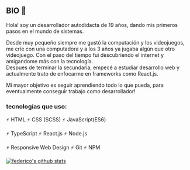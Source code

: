 ## BIO 💬 

Hola! soy un desarrollador autodidacta de 19 años, dando mis primeros pasos en el mundo de sistemas.

Desde muy pequeño siempre me gustó la computación y los videojuegos, me críe con una computadora y a los 3 años 
ya jugaba algún que otro videojuego. Con el paso del tiempo fui descubriendo el internet y amigandome más con la tecnología. <br/>
Despues de terminar la secundaria, empecé a estudiar desarrollo web y actualmente trato de enfocarme en frameworks como React.js.

Mi mayor objetivo es seguir aprendiendo todo lo que pueda, para eventualmente conseguir trabajo
como desarrollador! 

### tecnologías que uso:

⚡ HTML ⚡ CSS (SCSS) ⚡ JavaScript(ES6) 

⚡ TypeScript ⚡ React.js ⚡ Node.js 

⚡ Responsive Web Design ⚡ Git ⚡ NPM

[![federico's github stats](https://github-readme-stats.vercel.app/api?username=federicoig&show_icons=true&count_private=true)](https://github.com/anuraghazra/github-readme-stats)


